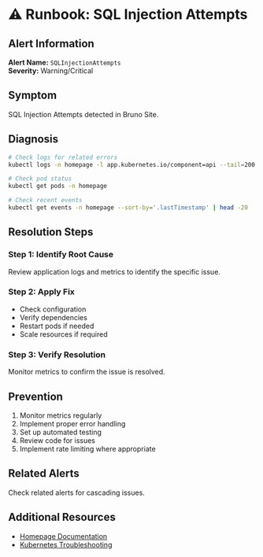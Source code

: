 # ⚠️ Runbook: SQL Injection Attempts

## Alert Information
**Alert Name:** `SQLInjectionAttempts`  
**Severity:** Warning/Critical  

## Symptom
SQL Injection Attempts detected in Bruno Site.

## Diagnosis
```bash
# Check logs for related errors
kubectl logs -n homepage -l app.kubernetes.io/component=api --tail=200 | grep -i "sql"

# Check pod status
kubectl get pods -n homepage

# Check recent events
kubectl get events -n homepage --sort-by='.lastTimestamp' | head -20
```

## Resolution Steps

### Step 1: Identify Root Cause
Review application logs and metrics to identify the specific issue.

### Step 2: Apply Fix
- Check configuration
- Verify dependencies
- Restart pods if needed
- Scale resources if required

### Step 3: Verify Resolution
Monitor metrics to confirm the issue is resolved.

## Prevention
1. Monitor metrics regularly
2. Implement proper error handling
3. Set up automated testing
4. Review code for issues
5. Implement rate limiting where appropriate

## Related Alerts
Check related alerts for cascading issues.

## Additional Resources
- [Homepage Documentation](../../../flux/clusters/homelab/infrastructure/homepage/README.md)
- [Kubernetes Troubleshooting](https://kubernetes.io/docs/tasks/debug/)
